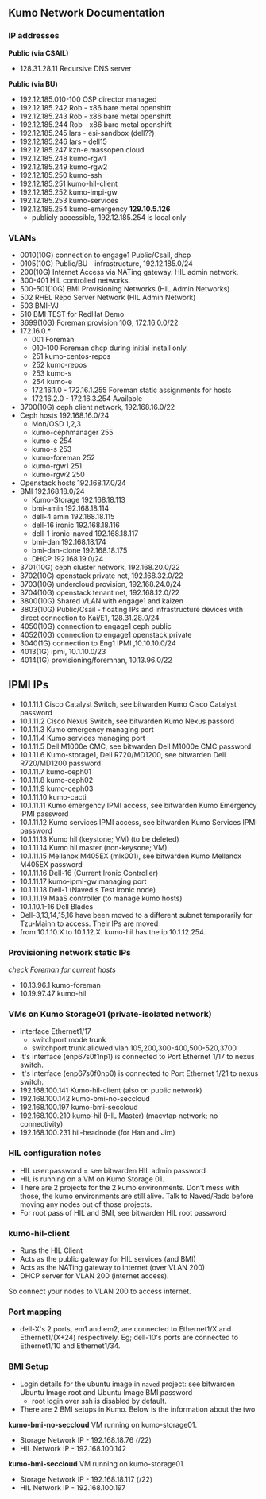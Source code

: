 ## Kumo Network Documentation

### IP addresses

**Public (via CSAIL)**
 -  128.31.28.11        Recursive DNS server

**Public (via BU)**
 - 192.12.185.010-100  OSP director managed
 - 192.12.185.242      Rob - x86 bare metal openshift
 - 192.12.185.243      Rob - x86 bare metal openshift
 - 192.12.185.244      Rob - x86 bare metal openshift
 - 192.12.185.245      lars - esi-sandbox (dell??)
 - 192.12.185.246      lars - dell15
 - 192.12.185.247      kzn-e.massopen.cloud
 - 192.12.185.248      kumo-rgw1
 - 192.12.185.249      kumo-rgw2
 - 192.12.185.250      kumo-ssh
 - 192.12.185.251      kumo-hil-client
 - 192.12.185.252      kumo-impi-gw
 - 192.12.185.253      kumo-services
 - 192.12.185.254      kumo-emergency **129.10.5.126**
     -  publicly accessible, 192.12.185.254 is local only

### VLANs
 -  0010(10G)      connection to engage1 Public/Csail, dhcp
 -  0105(10G)      Public/BU - infrastructure, 192.12.185.0/24
 -  200(10G)       Internet Access via NATing gateway. HIL admin network.
 -  300-401        HIL controlled networks.
 -  500-501(10G)   BMI Provisioning Networks (HIL Admin Networks)
 -  502            RHEL Repo Server Network (HIL Admin Network)
 -  503            BMI-VJ
 -  510            BMI TEST for RedHat Demo
 -  3699(10G)      Foreman provision 10G, 172.16.0.0/22
 -  172.16.0.\*
     -  001     Foreman
     -  010-100 Foreman dhcp during initial install only.
     -  251     kumo-centos-repos
     -  252     kumo-repos
     -  253     kumo-s
     -  254     kumo-e
     -  172.16.1.0 - 172.16.1.255  Foreman static assignments for hosts
     -  172.16.2.0 - 172.16.3.254  Available
 -  3700(10G)      ceph client network, 192.168.16.0/22
 -  Ceph  hosts       192.168.16.0/24
     -  Mon/OSD       1,2,3
     -  kumo-cephmanager 255
     -  kumo-e           254
     -  kumo-s           253
     -  kumo-foreman     252
     -  kumo-rgw1        251
     -  kumo-rgw2        250
 -  Openstack  hosts  192.168.17.0/24
 -  BMI  192.168.18.0/24
     -  Kumo-Storage  192.168.18.113
     -  bmi-amin          192.168.18.114
     -  dell-4 amin       192.168.18.115
     -  dell-16 ironic    192.168.18.116
     -  dell-1 ironic-naved    192.168.18.117
     -  bmi-dan           192.168.18.174
     -  bmi-dan-clone     192.168.18.175
     -  DHCP         192.168.19.0/24
 -  3701(10G)      ceph cluster network, 192.168.20.0/22
 -  3702(10G)      openstack private net, 192.168.32.0/22
 -  3703(10G)      undercloud provision, 192.168.24.0/24
 -  3704(10G)      openstack tenant net, 192.168.12.0/22
 -  3800(10G)      Shared VLAN with engage1 and kaizen
 -  3803(10G)      Public/Csail - floating IPs and infrastructure devices with direct connection to Kai/E1, 128.31.28.0/24
 -  4050(10G)      connection to engage1 ceph public
 -  4052(10G)      connection to engage1 openstack private
 -  3040(1G)      connection to Eng1 IPMI ,10.10.10.0/24
 -  4013(1G)      ipmi, 10.1.10.0/23
 -  4014(1G)      provisioning/foremnan, 10.13.96.0/22

## IPMI IPs
 -  10.1.11.1      Cisco Catalyst Switch, see bitwarden Kumo Cisco Catalyst password
 -  10.1.11.2      Cisco Nexus Switch, see bitwarden Kumo Nexus passord
 -  10.1.11.3      Kumo emergency managing port
 -  10.1.11.4      Kumo services managing port
 -  10.1.11.5      Dell M1000e CMC, see bitwarden Dell M1000e CMC password
 -  10.1.11.6      Kumo-storage1, Dell R720/MD1200, see bitwarden Dell R720/MD1200 password
 -  10.1.11.7      kumo-ceph01
 -  10.1.11.8      kumo-ceph02
 -  10.1.11.9      kumo-ceph03
 -  10.1.11.10     kumo-cacti
 -  10.1.11.11     Kumo emergency IPMI access, see bitwarden Kumo Emergency IPMI password
 -  10.1.11.12     Kumo services IPMI access, see bitwarden Kumo Services IPMI password
 -  10.1.11.13     Kumo hil (keystone; VM) (to be deleted)
 -  10.1.11.14     Kumo hil master (non-keysone; VM)
 -  10.1.11.15     Mellanox M405EX (mlx001), see bitwarden Kumo Mellanox M405EX password
 -  10.1.11.16     Dell-16 (Current Ironic Controller)
 -  10.1.11.17     kumo-ipmi-gw managing port
 -  10.1.11.18     Dell-1 (Naved's Test ironic node)
 -  10.1.11.19     MaaS controller (to manage kumo hosts)
 -  10.1.10.1-16      Dell Blades
 -  Dell-3,13,14,15,16 have been moved to a different subnet temporarily for Tzu-Mainn to access. Their IPs are moved
 -  from 10.1.10.X to 10.1.12.X. kumo-hil has the ip 10.1.12.254. 

### Provisioning network static IPs
*check Foreman for current hosts*
 -  10.13.96.1        kumo-foreman
 -  10.19.97.47       kumo-hil

### VMs on Kumo Storage01 (private-isolated network)
 -  interface Ethernet1/17
     -  switchport mode trunk
     -  switchport trunk allowed vlan 105,200,300-400,500-520,3700
 -  It's interface (enp67s0f1np1) is connected to Port Ethernet 1/17 to nexus
switch.
 -  It's interface (enp67s0f0np0) is connected to Port Ethernet 1/21 to nexus
switch.
 -  192.168.100.141     Kumo-hil-client (also on public network)
 -  192.168.100.142     kumo-bmi-no-seccloud
 -  192.168.100.197     kumo-bmi-seccloud
 -  192.168.100.210     kumo-hil (HIL Master) (macvtap network; no connectivity)
 -  192.168.100.231     hil-headnode (for Han and Jim)

### HIL configuration notes
 -  HIL user:password = see bitwarden HIL admin password
 -  HIL is running on a VM on Kumo Storage 01.
 -  There are 2 projects for the 2 kumo environments. Don't mess with those, the
kumo environments are still alive. Talk to Naved/Rado before moving any nodes
out of those projects.
 -  For root pass of HIL and BMI, see bitwarden HIL root password

### kumo-hil-client
 -  Runs the HIL Client
 -  Acts as the public gateway for HIL services (and BMI)
 -  Acts as the NATing gateway to internet (over VLAN 200)
 -  DHCP server for VLAN 200 (internet access).

So connect your nodes to VLAN 200 to access internet.

### Port mapping
 -  dell-X's 2 ports, em1 and em2, are connected to Ethernet1/X and Ethernet1/(X+24)
respectively. Eg; dell-10's ports are connected to Ethernet1/10 and Ethernet1/34.

### BMI Setup
 -  Login details for the ubuntu image in `naved` project: 
 see bitwarden Ubuntu Image root and Ubuntu Image BMI password
     -  root login over ssh is disabled by default.
 -  There are 2 BMI setups in Kumo. Below is the information about the two

**kumo-bmi-no-seccloud** VM running on kumo-storage01.
 -  Storage Network IP - 192.168.18.76 (/22)
 -  HIL Network IP - 192.168.100.142

**kumo-bmi-seccloud** VM running on kumo-storage01.
 -  Storage Network IP - 192.168.18.117 (/22)
 -  HIL Network IP - 192.168.100.197
